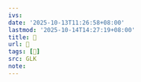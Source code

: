 ```yaml
---
ivs:
date: '2025-10-13T11:26:58+08:00'
lastmod: '2025-10-14T14:27:19+08:00'
title: 󰔦
url: 󰔦
tags: [𪩲]
src: GLK
note:
---
```

